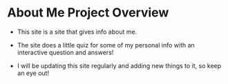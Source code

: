 
# About Me Project Overview

* This site is a site that gives info about me.

* The site does a little quiz for some of my personal info with an interactive question and answers!

* I will be updating this site regularly and adding new things to it, so keep an eye out!